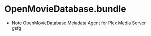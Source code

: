 # OpenMovieDatabase.bundle

  * Note
OpenMovieDatabase Metadata Agent for Plex Media Server  
gsfg  
